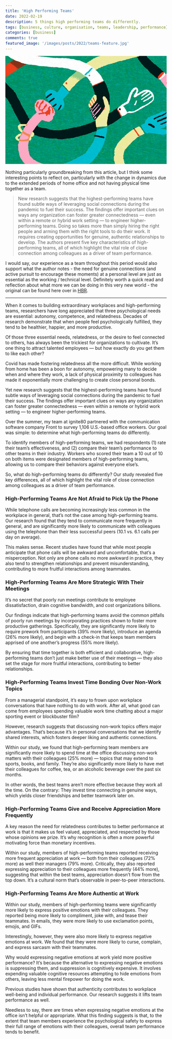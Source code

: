 ```yaml
---
title: 'High Performing Teams'
date: 2022-02-19
description: 5 things high performing teams do differently. 
tags: [business, culture, organisation, teams, leadership, performance]
categories: [business]
comments: true
featured_image: '/images/posts/2022/teams-feature.jpg'
---
```


![](/images/posts/2022/teams.jpg)

Nothing particularly groundbreaking from this article, but I think some interesting points to reflect on, particularly with the change in dynamics due to the extended periods of home office and not having physical time together as a team.

> New research suggests that the highest-performing teams have found subtle ways of leveraging social connections during the pandemic to fuel their success. The findings offer important clues on ways any organization can foster greater connectedness — even within a remote or hybrid work setting — to engineer higher-performing teams. Doing so takes more than simply hiring the right people and arming them with the right tools to do their work. It requires creating opportunities for genuine, authentic relationships to develop. The authors present five key characteristics of high-performing teams, all of which highlight the vital role of close connection among colleagues as a driver of team performance.

I would say, our experience as a team throughout this period would also support what the author notes - the need for genuine connections (and active pursuit to encourage these moments) at a personal level are just as essential as the working / technical level. Definitely worth a quick read and reflection about what more we can be doing in this very new world - the original can be found here over in [HBR](https://hbr.org/2021/10/5-things-high-performing-teams-do-differently).

---

When it comes to building extraordinary workplaces and high-performing teams, researchers have long appreciated that three psychological needs are essential: autonomy, competence, and relatedness. Decades of research demonstrate that when people feel psychologically fulfilled, they tend to be healthier, happier, and more productive.

Of those three essential needs, relatedness, or the desire to feel connected to others, has always been the trickiest for organizations to cultivate. It’s one thing to attract talented employees — but how exactly do you get them to like each other?

Covid has made fostering relatedness all the more difficult. While working from home has been a boon for autonomy, empowering many to decide when and where they work, a lack of physical proximity to colleagues has made it exponentially more challenging to create close personal bonds.

Yet new research suggests that the highest-performing teams have found subtle ways of leveraging social connections during the pandemic to fuel their success. The findings offer important clues on ways any organization can foster greater connectedness — even within a remote or hybrid work setting — to engineer higher-performing teams.

Over the summer, my team at ignite80 partnered with the communication software company Front to survey 1,106 U.S.-based office workers. Our goal was simple: to determine what high-performing teams do differently.

To identify members of high-performing teams, we had respondents (1) rate their team’s effectiveness, and (2) compare their team’s performance to other teams in their industry. Workers who scored their team a 10 out of 10 on both items were designated members of high-performing teams, allowing us to compare their behaviors against everyone else’s.

So, what do high-performing teams do differently? Our study revealed five key differences, all of which highlight the vital role of close connection among colleagues as a driver of team performance.

### High-Performing Teams Are Not Afraid to Pick Up the Phone

While telephone calls are becoming increasingly less common in the workplace in general, that’s not the case among high-performing teams. Our research found that they tend to communicate more frequently in general, and are significantly more likely to communicate with colleagues using the telephone than their less successful peers (10.1 vs. 6.1 calls per day on average).

This makes sense. Recent studies have found that while most people anticipate that phone calls will be awkward and uncomfortable, that’s a misperception. Not only are phone calls no more awkward in practice, they also tend to strengthen relationships and prevent misunderstanding, contributing to more fruitful interactions among teammates.

### High-Performing Teams Are More Strategic With Their Meetings

It’s no secret that poorly run meetings contribute to employee dissatisfaction, drain cognitive bandwidth, and cost organizations billions.

Our findings indicate that high-performing teams avoid the common pitfalls of poorly run meetings by incorporating practices shown to foster more productive gatherings. Specifically, they are significantly more likely to require prework from participants (39% more likely), introduce an agenda (26% more likely), and begin with a check-in that keeps team members apprised of one another’s progress (55% more likely).

By ensuring that time together is both efficient and collaborative, high-performing teams don’t just make better use of their meetings — they also set the stage for more fruitful interactions, contributing to better relationships.

### High-Performing Teams Invest Time Bonding Over Non-Work Topics

From a managerial standpoint, it’s easy to frown upon workplace conversations that have nothing to do with work. After all, what good can come from employees spending valuable work time chatting about a major sporting event or blockbuster film?

However, research suggests that discussing non-work topics offers major advantages. That’s because it’s in personal conversations that we identify shared interests, which fosters deeper liking and authentic connections.	

Within our study, we found that high-performing team members are significantly more likely to spend time at the office discussing non-work matters with their colleagues (25% more) — topics that may extend to sports, books, and family. They’re also significantly more likely to have met their colleagues for coffee, tea, or an alcoholic beverage over the past six months.

In other words, the best teams aren’t more effective because they work all the time. On the contrary: They invest time connecting in genuine ways, which yields closer friendships and better teamwork later on.

### High-Performing Teams Give and Receive Appreciation More Frequently

A key reason the need for relatedness contributes to better performance at work is that it makes us feel valued, appreciated, and respected by those whose opinions we prize. It’s why recognition is often a more powerful motivating force than monetary incentives.

Within our study, members of high-performing teams reported receiving more frequent appreciation at work — both from their colleagues (72% more) as well their managers (79% more). Critically, they also reported expressing appreciation to their colleagues more frequently (44% more), suggesting that within the best teams, appreciation doesn’t flow from the top down. It’s a cultural norm that’s observable in peer-to-peer interactions.


### High-Performing Teams Are More Authentic at Work

Within our study, members of high-performing teams were significantly more likely to express positive emotions with their colleagues. They reported being more likely to compliment, joke with, and tease their teammates. In emails, they were more likely to use exclamation points, emojis, and GIFs.

Interestingly, however, they were also more likely to express negative emotions at work. We found that they were more likely to curse, complain, and express sarcasm with their teammates.

Why would expressing negative emotions at work yield more positive performance? It’s because the alternative to expressing negative emotions is suppressing them, and suppression is cognitively expensive. It involves expending valuable cognitive resources attempting to hide emotions from others, leaving less mental firepower for doing the work.

Previous studies have shown that authenticity contributes to workplace well-being and individual performance. Our research suggests it lifts team performance as well.

Needless to say, there are times when expressing negative emotions at the office isn’t helpful or appropriate. What this finding suggests is that, to the extent that team members experience the psychological safety to express their full range of emotions with their colleagues, overall team performance tends to benefit.